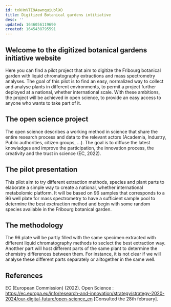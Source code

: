 ```yaml
---
id: txkHnVTI9AawnquiublXO
title: Digitized Botanical gardens intitiative
desc: ''
updated: 1646056119690
created: 1645438795591
---
```

## Welcome to the digitized botanical gardens initiative website

Here you can find a pilot project that aim to digitize the Fribourg botanical garden with liquid chromatography extractions and mass spectrometry analyses. The goal of this pilot is to find an easy, normalized way to collect and analyse plants in different environments, to permit a project further deployed at a national, whether international scale. With these ambitions, the project will be achieved in open science, to provide an easy access to anyone who wants to take part of it.

## The open science project

The open science describes a working method in science that share the entire research process and data to the relevant actors (Academia, Industry, Public authorities, citizen groups, ...). The goal is to diffuse the latest knowladges and improve the participation, the innovation process, the creativity and the trust in science (EC, 2022). 


## The pilot presentation

This pilot aim to try different extraction methods, species and plant parts to elaborate a simple way to create a national, whether international metabolomic platform. It will be based on 96 samples that corresponds to a 96 well plate for mass spectrometry to have a sufficient sample pool to determine the best exctraction method and begin with some random species available in the Fribourg botanical garden.

## The methodology

The 96 plate will be partly filled with the same specimen extracted with different liquid chromatography methods to seclect the best extraction way. Anotther part will host different parts of the same plant to determine the chemistry differences between them. For instance, it is not clear if we will analyse these different parts separately or alltogether in the same well. 

## References

EC (European Commission) (2022). Open Science : https://ec.europa.eu/info/research-and-innovation/strategy/strategy-2020-2024/our-digital-future/open-science_en [Consulted the 28th february].


